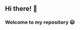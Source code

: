## Hi there! 🐣
### Welcome to my repository 😃
<!--
**PrachiJaipuria/PrachiJaipuria** is a ✨ _special_ ✨ repository because its `README.md` (this file) appears on your GitHub profile.

Use Markdown to tell us a little bit about yourself. Specifically, tell us:

your name
a photo of you
year
major
why you enrolled in this course
what got you interested in neuroscience /or psychology
what your career plans are (or post-graduation plans, if you haven't figured that out yet!)

